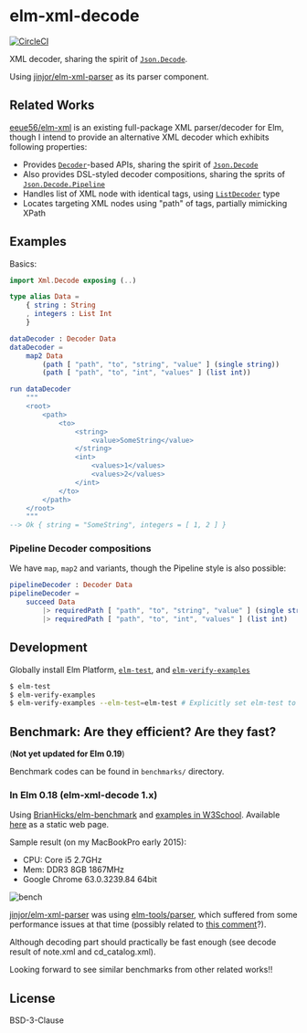 # elm-xml-decode

[![CircleCI][cc]](https://circleci.com/gh/ymtszw/elm-xml-decode/tree/master)

[cc]: https://circleci.com/gh/ymtszw/elm-xml-decode/tree/master.svg?style=svg

XML decoder, sharing the spirit of [`Json.Decode`][jd].

Using [jinjor/elm-xml-parser][exp] as its parser component.

[jd]: http://package.elm-lang.org/packages/elm-lang/core/latest/Json-Decode
[exp]: http://package.elm-lang.org/packages/jinjor/elm-xml-parser/latest

## Related Works

[eeue56/elm-xml][ex] is an existing full-package XML parser/decoder for Elm,
though I intend to provide an alternative XML decoder which exhibits following properties:

- Provides [`Decoder`][de]-based APIs, sharing the spirit of [`Json.Decode`][jd]
- Also provides DSL-styled decoder compositions, sharing the sprits of [`Json.Decode.Pipeline`][jdp]
- Handles list of XML node with identical tags, using [`ListDecoder`][ld] type
- Locates targeting XML nodes using "path" of tags, partially mimicking XPath

[ex]: http://package.elm-lang.org/packages/eeue56/elm-xml/latest
[de]: http://package.elm-lang.org/packages/ymtszw/elm-xml-decode/latest/Xml-Decode#Decoder
[jdp]: http://package.elm-lang.org/packages/NoRedInk/elm-decode-pipeline/latest/Json-Decode-Pipeline
[ld]: http://package.elm-lang.org/packages/ymtszw/elm-xml-decode/latest/Xml-Decode#ListDecoder


## Examples

Basics:

```elm
import Xml.Decode exposing (..)

type alias Data =
    { string : String
    , integers : List Int
    }

dataDecoder : Decoder Data
dataDecoder =
    map2 Data
        (path [ "path", "to", "string", "value" ] (single string))
        (path [ "path", "to", "int", "values" ] (list int))

run dataDecoder
    """
    <root>
        <path>
            <to>
                <string>
                    <value>SomeString</value>
                </string>
                <int>
                    <values>1</values>
                    <values>2</values>
                </int>
            </to>
        </path>
    </root>
    """
--> Ok { string = "SomeString", integers = [ 1, 2 ] }
```

### Pipeline Decoder compositions

We have `map`, `map2` and variants, though the Pipeline style is also possible:

```elm
pipelineDecoder : Decoder Data
pipelineDecoder =
    succeed Data
        |> requiredPath [ "path", "to", "string", "value" ] (single string)
        |> requiredPath [ "path", "to", "int", "values" ] (list int)
```

## Development

Globally install Elm Platform, [`elm-test`](https://github.com/rtfeldman/node-test-runner),
and [`elm-verify-examples`](https://github.com/stoeffel/elm-verify-examples)

```sh
$ elm-test
$ elm-verify-examples
$ elm-verify-examples --elm-test=elm-test # Explicitly set elm-test to use, if particular elm-test version has some issues
```

## Benchmark: Are they efficient? Are they fast?

(**Not yet updated for Elm 0.19**)

Benchmark codes can be found in `benchmarks/` directory.

### In Elm 0.18 (elm-xml-decode 1.x)

Using [BrianHicks/elm-benchmark][eb] and [examples in W3School][w3s].
Available [here][bench] as a static web page.

[eb]: http://package.elm-lang.org/packages/BrianHicks/elm-benchmark/latest/Benchmark
[bench]: https://ymtszw.github.io/elm-xml-decode/
[w3s]: https://www.w3schools.com/xml/xml_examples.asp

Sample result (on my MacBookPro early 2015):

- CPU: Core i5 2.7GHz
- Mem: DDR3 8GB 1867MHz
- Google Chrome 63.0.3239.84 64bit

![bench](./benchmark.png)

[jinjor/elm-xml-parser][exp] was using [elm-tools/parser][etp],
which suffered from some performance issues at that time (possibly related to [this comment][issue]?).

[etp]: http://package.elm-lang.org/packages/elm-tools/parser/latest
[issue]: https://github.com/elm-tools/parser/issues/15#issuecomment-336223879

Although decoding part should practically be fast enough (see decode result of note.xml and cd_catalog.xml).

Looking forward to see similar benchmarks from other related works!!

## License

BSD-3-Clause
